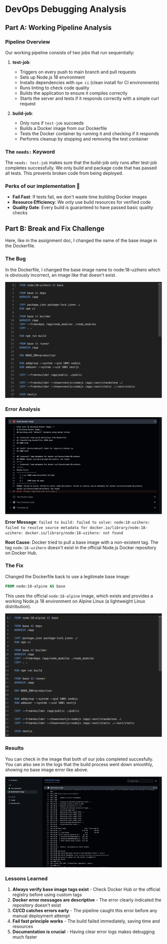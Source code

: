 # DevOps Debugging Analysis

## Part A: Working Pipeline Analysis

### Pipeline Overview

Our working pipeline consists of two jobs that run sequentially:

1. **test-job**:

   - Triggers on every push to main branch and pull requests
   - Sets up Node.js 18 environment
   - Installs dependencies with `npm ci` (clean install for CI environments)
   - Runs linting to check code quality
   - Builds the application to ensure it compiles correctly
   - Starts the server and tests if it responds correctly with a simple curl request

2. **build-job**:
   - Only runs if `test-job` succeeds
   - Builds a Docker image from our Dockerfile
   - Tests the Docker container by running it and checking if it responds
   - Performs cleanup by stopping and removing the test container

### The `needs:` Keyword

The `needs: test-job` makes sure that the build-job only runs after test-job completes successfully. We only build and package code that has passed all tests. This prevents broken code from being deployed.

### Perks of our implementation 🥰

- **Fail Fast**: If tests fail, we don't waste time building Docker images
- **Resource Efficiency**: We only use build resources for verified code
- **Quality Gate**: Every build is guaranteed to have passed basic quality checks

## Part B: Break and Fix Challenge

Here, like in the assignment doc, I changed the name of the base image in the Dockerfile.

### The Bug

In the Dockerfile, I changed the base image name to node:18-uzihero which is obviously incorrect, an image like that doesn't exist.

![Docker Base Image Name Changed](assets/wrong_base_image_name.png)

### Error Analysis

![Docker Base Image Error](assets/wrong_base_image_error.png)

**Error Message**: `failed to build: failed to solve: node:18-uzihero: failed to resolve source metadata for docker.io/library/node:18-uzihero: docker.io/library/node:18-uzihero: not found`

**Root Cause**: Docker tried to pull a base image with a non-existent tag. The tag `node:18-uzihero` doesn't exist in the official Node.js Docker repository on Docker Hub.

### The Fix

Changed the Dockerfile back to use a legitimate base image:

```dockerfile
FROM node:18-alpine AS base
```

This uses the official `node:18-alpine` image, which exists and provides a working Node.js 18 environment on Alpine Linux (a lightweight Linux distribution).

![Right Base Image Name](assets/right_base_image_name.png)


### Results

You can check in the image that both of our jobs completed succesfully. You can also see in the logs that the build process went down smoothly, showing no base image error like above.

![Successfull Build](assets/successfull_build.png)

### Lessons Learned

1. **Always verify base image tags exist** - Check Docker Hub or the official registry before using custom tags
2. **Docker error messages are descriptive** - The error clearly indicated the repository doesn't exist
3. **CI/CD catches errors early** - The pipeline caught this error before any manual deployment attempt
4. **Fail fast principle works** - The build failed immediately, saving time and resources
5. **Documentation is crucial** - Having clear error logs makes debugging much faster
